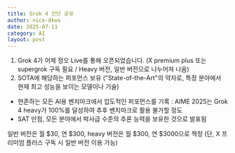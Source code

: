 ```yaml
---
title: Grok 4 간단 공유
author: nice-dkws
date: 2025-07-11
category: AI
layout: post
---
```


1. Grok 4가 어제 정오 Live를 통해 오픈되었습니다.
(X premium plus 또는 supergrok 구독 필요 / Heavy 버전, 일반 버전으로 나누어져 나옴)
2. SOTA에 해당하는 퍼포먼스 보유 ("State-of-the-Art"의 약자로, 특정 분야에서 현재 최고 성능을 보이는 모델이나 기술)
- 현존하는 모든 AI용 벤치마크에서 압도적인 퍼포먼스를 기록
  : AIME 2025는 Grok 4 heavy가 100%를 달성하여 추후 벤치마크로 활용 불가할 정도
- SAT 만점, 모든 분야에서 박사급 수준의 추론 능력을 보유한 것으로 발표됨

일반 버전은 월 $30, 연 $300, heavy 버전은 월 $300, 연 $3000으로 책정
(단, X 프리미엄 플러스 구독 시 일반 버전 이용 가능)